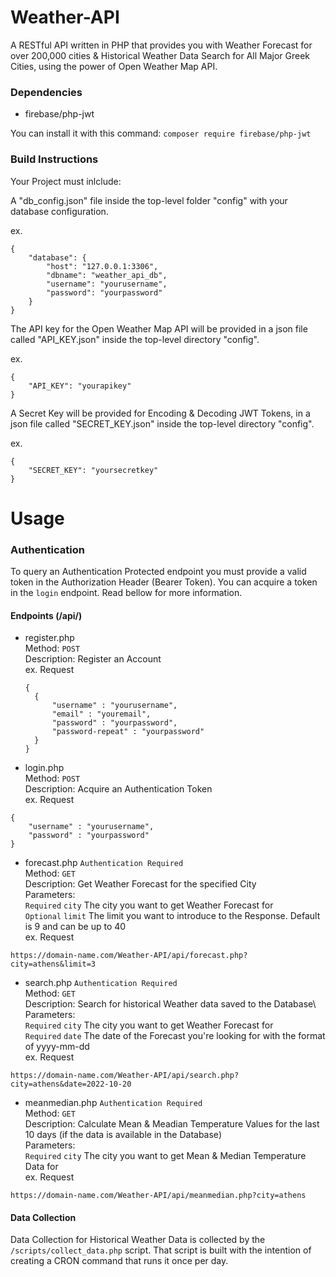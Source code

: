 # Weather-API
A RESTful API written in PHP that provides you with Weather Forecast for over 200,000 cities &amp; Historical Weather Data Search for All Major Greek Cities, using the power of Open Weather Map API.

### Dependencies
 - firebase/php-jwt
 
 You can install it with this command: `composer require firebase/php-jwt`

### Build Instructions
Your Project must inlclude:

A "db_config.json" file inside the top-level folder "config" with your database configuration.

ex.
```
{
    "database": {
        "host": "127.0.0.1:3306",
        "dbname": "weather_api_db",
        "username": "yourusername",
        "password": "yourpassword"
    }
}
```

The API key for the Open Weather Map API will be provided in a json file called "API_KEY.json" inside the top-level directory "config".

ex.
```
{
    "API_KEY": "yourapikey"
}
```
A Secret Key will be provided for Encoding & Decoding JWT Tokens, in a json file called "SECRET_KEY.json" inside the top-level directory "config".

ex.
```
{
    "SECRET_KEY": "yoursecretkey"
}
```

# Usage

### Authentication
To query an Authentication Protected endpoint you must provide a valid token in the Authorization Header (Bearer Token). You can acquire a token in the `login` endpoint. Read bellow for more information.

#### Endpoints (/api/)
- register.php\
  Method: `POST`\
  Description: Register an Account\
  ex. Request
  ```
  {
    {
        "username" : "yourusername",
        "email" : "youremail",
        "password" : "yourpassword",
        "password-repeat" : "yourpassword"
    }
  }
  ```
- login.php\
Method: `POST`\
Description: Acquire an Authentication Token\
ex. Request
```
{
    "username" : "yourusername",
    "password" : "yourpassword"
}
```
- forecast.php `Authentication Required`\
Method: `GET`\
Description: Get Weather Forecast for the specified City\
Parameters:\
`Required` `city`  The city you want to get Weather Forecast for\
`Optional` `limit`  The limit you want to introduce to the Response. Default is 9 and can be up to 40\
ex. Request
```
https://domain-name.com/Weather-API/api/forecast.php?city=athens&limit=3
```
- search.php `Authentication Required`\
Method: `GET`\
Description: Search for historical Weather data saved to the Database\ 
Parameters:\
`Required` `city`  The city you want to get Weather Forecast for\
`Required` `date`  The date of the Forecast you're looking for with the format of yyyy-mm-dd \
ex. Request
```
https://domain-name.com/Weather-API/api/search.php?city=athens&date=2022-10-20
```
- meanmedian.php `Authentication Required`\
Method: `GET`\
Description: Calculate Mean & Meadian Temperature Values for the last 10 days (if the data is available in the Database)\
Parameters:\
`Required` `city`  The city you want to get Mean & Median Temperature Data for\
ex. Request
```
https://domain-name.com/Weather-API/api/meanmedian.php?city=athens
```

#### Data Collection
Data Collection for Historical Weather Data is collected by the `/scripts/collect_data.php` script. That script is built with the intention of creating a CRON command that runs it once per day.
